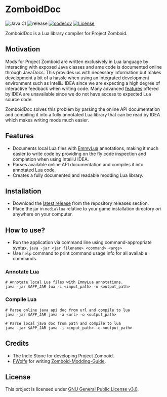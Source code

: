 # ZomboidDoc

![Java CI](https://github.com/yooksi/pz-zdoc/workflows/Java%20CI/badge.svg?branch=dev) ![release](https://img.shields.io/github/v/release/yooksi/pz-zdoc) [![codecov](https://codecov.io/gh/yooksi/pz-zdoc/branch/master/graph/badge.svg?token=4D4PT2512I)](https://codecov.io/gh/yooksi/pz-zdoc) [![License](https://img.shields.io/github/license/yooksi/pz-zdoc)](https://www.gnu.org/licenses/)

ZomboidDoc is a Lua library compiler for Project Zomboid.

## Motivation
Mods for Project Zomboid are written exclusively in Lua language by interacting with exposed Java classes and ame code is documented online through JavaDocs. This provides us with necessary information but makes development a bit of a hassle when using an integrated development environment such as IntelliJ IDEA since we are expecting a high degree of interactive feedback when writing code. Many advanced [features](https://www.jetbrains.com/idea/features/) offered by IDEA are unavailable since we do not have access to expected Lua source code.

ZomboidDoc solves this problem by parsing the online API documentation and compiling it into a fully annotated Lua library that can be read by IDEA which makes writing mods much easier.

## Features

- Documents local Lua files with [EmmyLua](https://github.com/EmmyLua/IntelliJ-EmmyLua/) annotations, making it much easier to write code by providing on the fly code inspection and completion when using IntelliJ IDEA.
- Parses available online API documentation and compiles it into annotated Lua code.
- Creates a fully documented and readable modding Lua library.

## Installation
- Download the [latest release](https://github.com/yooksi/pz-zdoc/releases/latest) from the repository releases section.
- Place the jar in `media\lua` relative to your game installation directory <i>or</i>i anywhere on your computer.

## How to use?
- Run the application via command line using command-appropriate syntax.
  `java -jar <jar filename> <command> <args>`
- Use `help` command to print command usage info for all available commands. 

### Annotate Lua

```shell
# Annotate local Lua files with EmmyLua annotations.
java -jar $APP_JAR lua -i <input_path> -o <output_path>
```

### Compile Lua

```shell
# Parse online java api doc from url and compile to lua
java -jar $APP_JAR java -a <url> -o <output_path>

# Parse local java doc from path and compile to lua
java -jar $APP_JAR java -i <input_path> -o <output_path>
```

## Credits

- The Indie Stone for developing Project Zomboid.
- [FWolfe](https://github.com/FWolfe/) for writing [Zomboid-Modding-Guide](https://github.com/FWolfe/Zomboid-Modding-Guide).

## License
This project is licensed under [GNU General Public License v3.0](https://github.com/yooksi/pz-zdoc/blob/master/LICENSE.txt).